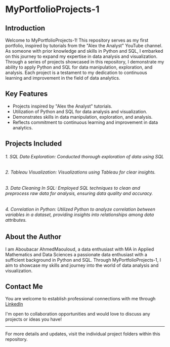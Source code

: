 # MyPortfolioProjects-1

## Introduction

Welcome to MyPortfolioProjects-1! This repository serves as my first portfolio, inspired by tutorials from the "Alex the Analyst" YouTube channel. As someone with prior knowledge and skills in Python and SQL, I embarked on this journey to expand my expertise in data analysis and visualization. Through a series of projects showcased in this repository, I demonstrate my ability to apply Python and SQL for data manipulation, exploration, and analysis. Each project is a testament to my dedication to continuous learning and improvement in the field of data analytics.

## Key Features

- Projects inspired by "Alex the Analyst" tutorials.
- Utilization of Python and SQL for data analysis and visualization.
- Demonstrates skills in data manipulation, exploration, and analysis.
- Reflects commitment to continuous learning and improvement in data analytics.

## Projects Included

###### 1. SQL Data Exploration: Conducted thorough exploration of data using SQL
###### 2. Tableau Visualization: Visualizations using Tableau for clear insights.
###### 3. Data Cleaning In SQL: Employed SQL techniques to clean and preprocess raw data for analysis, ensuring data quality and accuracy.
###### 4. Correlation in Python:  Utilized Python to analyze correlation between variables in a dataset, providing insights into relationships among data attributes.

## About the Author

I am Aboubacar AhmedMaouloud, a data enthusiast with MA in Applied Mathematics and Data Sciences a passionate data enthusiast with a sufficient background in Python and SQL. Through MyPortfolioProjects-1, I aim to showcase my skills and journey into the world of data analysis and visualization. 

## Contact Me

You are welcome to establish professional connections with me through [LinkedIn](#www.linkedin.com/in/aboubacar-ahmed-maouloud-3b403b188) 

I'm open to collaboration opportunities and would love to discuss any projects or ideas you have!

---

For more details and updates, visit the individual project folders within this repository.
